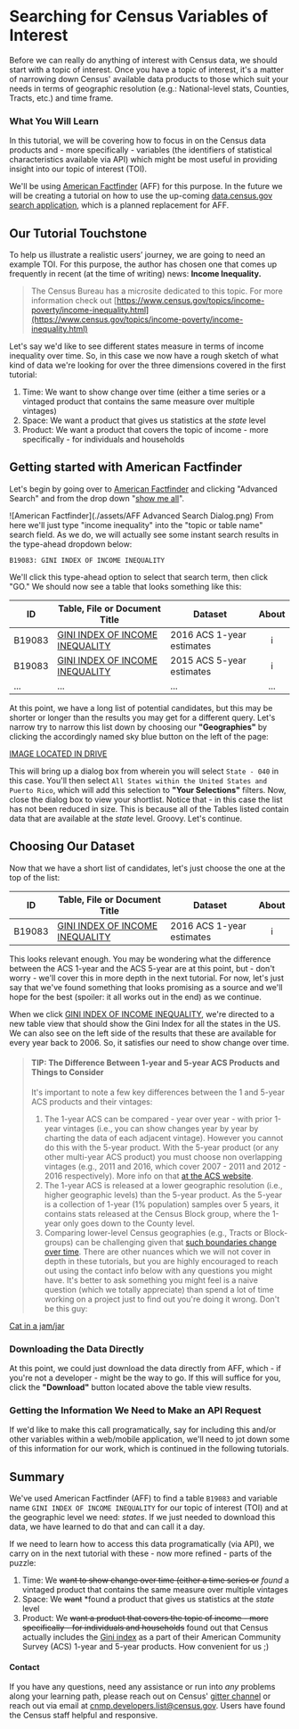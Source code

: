 # Searching for Census Variables of Interest

Before we can really do anything of interest with Census data, we should start with a topic of interest. Once you have a topic of interest, it's a matter of narrowing down Census' available data products to those which suit your needs in terms of geographic resolution (e.g.: National-level stats, Counties, Tracts, etc.) and time frame.

### What You Will Learn

In this tutorial, we will be covering how to focus in on the Census data products and - more specifically - variables (the identifiers of statistical characteristics available via API) which might be most useful in providing insight into our topic of interest (TOI).

We'll be using [American Factfinder](https://factfinder.census.gov/faces/nav/jsf/pages/index.xhtml) (AFF) for this purpose. In the future we will be creating a tutorial on how to use the up-coming [data.census.gov search application](data.census.gov), which is a planned replacement for AFF.


## Our Tutorial Touchstone

To help us illustrate a realistic users’ journey, we are going to need an example TOI. For this purpose, the author has chosen one that comes up frequently in recent (at the time of writing) news: **Income Inequality.**

> The Census Bureau has a microsite dedicated to this topic. For more information check out [https://www.census.gov/topics/income-poverty/income-inequality.html](https://www.census.gov/topics/income-poverty/income-inequality.html)

Let's say we'd like to see different states measure in terms of income inequality over time. So, in this case we now have a rough sketch of what kind of data we're looking for over the three dimensions covered in the first tutorial:

1. Time: We want to show change over time (either a time series or a vintaged product that contains the same measure over multiple vintages)
2. Space: We want a product that gives us statistics at the *state* level
3. Product: We want a product that covers the topic of income - more specifically - for individuals and households

## Getting started with American Factfinder

Let's begin by going over to [American Factfinder](https://factfinder.census.gov/faces/nav/jsf/pages/index.xhtml) and clicking "Advanced Search" and from the drop down "[show me all](https://factfinder.census.gov/faces/nav/jsf/pages/searchresults.xhtml?refresh=t)".


![American Factfinder](./assets/AFF Advanced Search Dialog.png)
From here we'll just type "income inequality" into the "topic or table name" search field. As we do, we will actually see some instant search results in the type-ahead dropdown below:

`B19083: GINI INDEX OF INCOME INEQUALITY`

We'll click this type-ahead option to select that search term, then click "GO." We should now see a table that looks something like this:

| ID | Table, File or Document Title | Dataset | About |
| --- | ---| --- | :---: |
| B19083 | [GINI INDEX OF INCOME INEQUALITY](https://factfinder.census.gov/faces/tableservices/jsf/pages/productview.xhtml?pid=ACS_16_1YR_B19083&prodType=table) | 2016 ACS 1-year estimates | i |
| B19083 | [GINI INDEX OF INCOME INEQUALITY](https://factfinder.census.gov/faces/tableservices/jsf/pages/productview.xhtml?pid=ACS_15_5YR_B19083&prodType=table) | 2015 ACS 5-year estimates | i |
| ... | ... | ... | ... |

At this point, we have a long list of potential candidates, but this may be shorter or longer than the results you may get for a different query. Let's narrow try to narrow this list down by choosing our **"Geographies"** by clicking the accordingly named sky blue button on the left of the page:

[IMAGE LOCATED IN DRIVE](https://drive.google.com/drive/u/0/folders/1HKNIfPqnloue3IUIUr_dtnJPV8etaECL)

This will bring up a dialog box from wherein you will select `State - 040` in this case. You'll then select `All States within the United States and Puerto Rico`, which will add this selection to **"Your Selections"** filters. Now, close the dialog box to view your shortlist. Notice that - in this case the list has not been reduced in size. This is because all of the Tables listed contain data that are available at the *state* level. Groovy. Let's continue.

## Choosing Our Dataset

Now that we have a short list of candidates, let's just choose the one at the top of the list:

| ID | Table, File or Document Title | Dataset | About |
| --- | ---| --- | :---: |
| B19083 | [GINI INDEX OF INCOME INEQUALITY](https://factfinder.census.gov/faces/tableservices/jsf/pages/productview.xhtml?pid=ACS_16_1YR_B19083&prodType=table) | 2016 ACS 1-year estimates | i |

This looks relevant enough. You may be wondering what the difference between the ACS 1-year and the ACS 5-year are at this point, but - don't worry - we'll cover this in more depth in the next tutorial. For now, let's just say that we've found something that looks promising as a source and we'll hope for the best (spoiler: it all works out in the end) as we continue.

When we click [GINI INDEX OF INCOME INEQUALITY](https://factfinder.census.gov/faces/tableservices/jsf/pages/productview.xhtml?pid=ACS_16_1YR_B19083&prodType=table), we're directed to a new table view that should show the Gini Index for all the states in the US. We can also see on the left side of the results that these are available for every year back to 2006. So, it satisfies our need to show change over time.

> #### TIP: The Difference Between 1-year and 5-year ACS Products and Things to Consider
> It's important to note a few key differences between the 1 and 5-year ACS products and their vintages:
> 1. The 1-year ACS can be compared - year over year - with prior 1-year vintages (i.e., you can show changes year by year by charting the data of each adjacent vintage). However you cannot do this with the 5-year product. With the 5-year product (or any other multi-year ACS product) you must choose non overlapping vintages (e.g., 2011 and 2016, which cover 2007 - 2011 and 2012 - 2016 respectively). More info on that [at the ACS website](https://www.census.gov/programs-surveys/acs/guidance/comparing-acs-data.html).
> 2. The 1-year ACS is released at a lower geographic resolution (i.e., higher geographic levels) than the 5-year product. As the 5-year is a collection of 1-year (1% population) samples over 5 years, it contains stats released at the Census Block group, where the 1-year only goes down to the County level.
> 3. Comparing lower-level Census geographies (e.g., Tracts or Block-groups) can be challenging given that [such boundaries change over time](https://www.census.gov/programs-surveys/acs/guidance/comparing-acs-data/2014/5-year-comparison.html). There are other nuances which we will not cover in depth in these tutorials, but you are highly encouraged to reach out using the contact info below with any questions you might have. It's better to ask something you might feel is a naive question (which we totally appreciate) than spend a lot of time working on a project just to find out you're doing it wrong. Don't be this guy:

[Cat in a jam/jar](https://d.justpo.st/media/images/2013/03/821082480205695b59e205218e9e80bf.jpg)


### Downloading the Data Directly

At this point, we could just download the data directly from AFF, which - if you're not a developer - might be the way to go. If this will suffice for you, click the **"Download"** button located above the table view results.

### Getting the Information We Need to Make an API Request

If we'd like to make this call programatically, say for including this and/or other variables within a web/mobile application, we'll need to jot down some of this information for our work, which is continued in the following tutorials.

## Summary

We've used American Factfinder (AFF) to find a table `B19083` and variable name `GINI INDEX OF INCOME INEQUALITY` for our topic of interest (TOI) and at the geographic level we need: *states*. If we just needed to download this data, we have learned to do that and can call it a day.

If we need to learn how to access this data programatically (via API), we carry on in the next tutorial with these - now more refined - parts of the puzzle:

1. Time: We ~~want to show change over time (either a time series or~~ *found* a vintaged product that contains the same measure over multiple vintages
2. Space: We ~~want~~ *found a product that gives us statistics at the *state* level
3. Product: We ~~want a product that covers the topic of income - more specifically - for individuals and households~~ found out that Census actually includes the [Gini index](https://en.wikipedia.org/wiki/Gini_coefficient) as a part of their American Community Survey (ACS) 1-year and 5-year products. How convenient for us ;)

#### Contact
If you have any questions, need any assistance or run into *any* problems along your learning path, please reach out on Census' [gitter channel](https://gitter.im/uscensusbureau/home) or reach out via email at [cnmp.developers.list@census.gov](mailto:cnmp.developers.list@census.gov). Users have found the Census staff helpful and responsive.
<!--stackedit_data:
eyJoaXN0b3J5IjpbMTI2NDk1MzYwNV19
-->

<!--stackedit_data:
eyJoaXN0b3J5IjpbLTE3MjkzNzA3MDJdfQ==
-->
